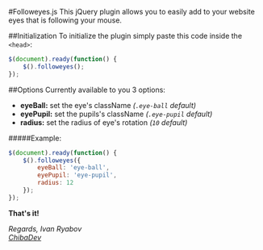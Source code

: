 #Followeyes.js
This jQuery plugin allows you to easily add to your website eyes that is following your mouse.

##Initialization
To initialize the plugin simply paste this code inside the `<head>`:
```javascript
$(document).ready(function() {
    $().followeyes();
});
```
##Options
Currently available to you 3 options:

- **eyeBall:** set the eye's className *(`.eye-ball` default)*
- **eyePupil:** set the pupils's className *(`.eye-pupil` default)*
- **radius:** set the radius of eye's rotation *(`10` default)*
    
#####Example:
```javascript
$(document).ready(function() {
    $().followeyes({
        eyeBall: 'eye-ball',
        eyePupil: 'eye-pupil',
        radius: 12
    });
});
```


**That's it!**

*Regards, Ivan Ryabov*  
*[ChibaDev](http://chibadev.github.io)*
